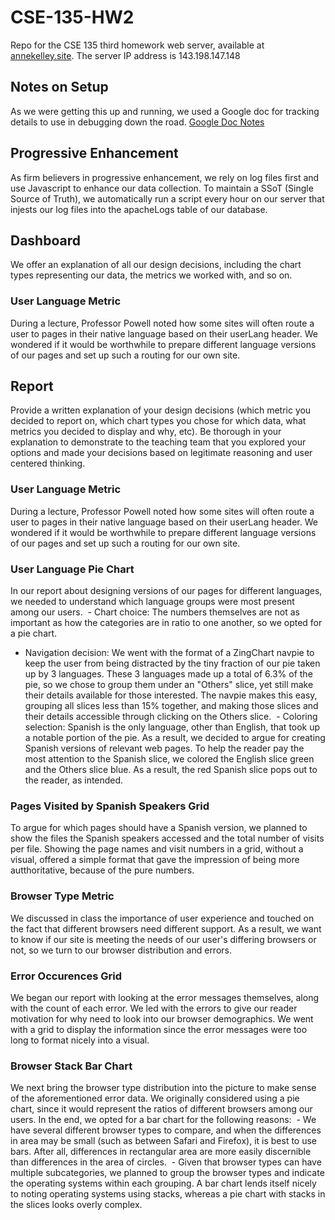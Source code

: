 # CSE-135-HW2
Repo for the CSE 135 third homework web server, available at [annekelley.site](https://annekelley.site). The server IP address is 143.198.147.148

## Notes on Setup
As we were getting this up and running, we used a Google doc for tracking details to use in debugging down the road. [Google Doc Notes](https://docs.google.com/document/d/1myGtFbDzZ5-MzCQncl51wMC3QlLp-PAuKZ_tOACnpPk/edit?usp=sharing)

## Progressive Enhancement
As firm believers in progressive enhancement, we rely on log files first and use Javascript to enhance our data collection. To maintain a SSoT (Single Source of Truth), we automatically run a script every hour on our server that injests our log files into the apacheLogs table of our database.


## Dashboard
We offer an explanation of all our design decisions, including the chart types representing our data, the metrics we worked with, and so on. 

### User Language Metric
During a lecture, Professor Powell noted how some sites will often route a user to pages in their native language based on their userLang header. We wondered if it would be worthwhile to prepare different language versions of our pages and set up such a routing for our own site. 


 

## Report
Provide a written explanation of your design decisions (which metric you decided to report on, which chart types you chose for which data, what metrics you decided to display and why, etc). Be thorough in your explanation to demonstrate to the teaching team that you explored your options and made your decisions based on legitimate reasoning and user centered thinking.

### User Language Metric
During a lecture, Professor Powell noted how some sites will often route a user to pages in their native language based on their userLang header. We wondered if it would be worthwhile to prepare different language versions of our pages and set up such a routing for our own site. 

### User Language Pie Chart
In our report about designing versions of our pages for different languages, we needed to understand which language groups were most present among our users. 
 - Chart choice: The numbers themselves are not as important as how the categories are in ratio to one another, so we opted for a pie chart. 
 - Navigation decision: We went with the format of a ZingChart navpie to keep the user from being distracted by the tiny fraction of our pie taken up by 3 languages. These 3 languages made up a total of 6.3% of the pie, so we chose to group them under an "Others" slice, yet still make their details available for those interested. The navpie makes this easy, grouping all slices less than 15% together, and making those slices and their details accessible through clicking on the Others slice.
  - Coloring selection: Spanish is the only language, other than English, that took up a notable portion of the pie. As a result, we decided to argue for creating Spanish versions of relevant web pages. To help the reader pay the most attention to the Spanish slice, we colored the English slice green and the Others slice blue. As a result, the red Spanish slice pops out to the reader, as intended.

### Pages Visited by Spanish Speakers Grid
To argue for which pages should have a Spanish version, we planned to show the files the Spanish speakers accessed and the total number of visits per file. Showing the page names and visit numbers in a grid, without a visual, offered a simple format that gave the impression of being more autthoritative, because of the pure numbers.

### Browser Type Metric
We discussed in class the importance of user experience and touched on the fact that different browsers need different support. As a result, we want to know if our site is meeting the needs of our user's differing browsers or not, so we turn to our browser distribution and errors.

### Error Occurences Grid
We began our report with looking at the error messages themselves, along with the count of each error. We led with the errors to give our reader motivation for why need to look into our browser demographics. We went with a grid to display the information since the error messages were too long to format nicely into a visual. 

### Browser Stack Bar Chart
We next bring the browser type distribution into the picture to make sense of the aforementioned error data. We originally considered using a pie chart, since it would represent the ratios of different browsers among our users. In the end, we opted for a bar chart for the following reasons:
 - We have several different browser types to compare, and when the differences in area may be small (such as between Safari and Firefox), it is best to use bars. After all, differences in rectangular area are more easily discernible than differences in the area of circles.
 - Given that browser types can have multiple subcategories, we planned to group the browser types and indicate the operating systems within each grouping. A bar chart lends itself nicely to noting operating systems using stacks, whereas a pie chart with stacks in the slices looks overly complex. 
